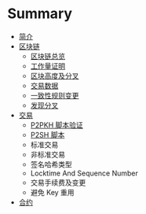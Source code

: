 # Summary

* [简介](README.md)
* [区块链](block_chain.md)
   * [区块链总览](block_chain_overview.md)
   * [工作量证明](proof_of_work.md)
   * [区块高度及分叉](block_height_and_forking.md)
   * [交易数据](transaction_data.md)
   * [一致性规则变更](consensus_rule_changes.md)
   * [发现分叉](detecting_forks.md)
* [交易](transactions.md)
   * [P2PKH 脚本验证](p2pkh_script_validation.md)
   * [P2SH 脚本](p2sh_scripts.md)
   * 标准交易
   * 非标准交易
   * 签名哈希类型
   * Locktime And Sequence Number
   * 交易手续费及变更
   * 避免 Key 重用
* [合约](contracts.md)


